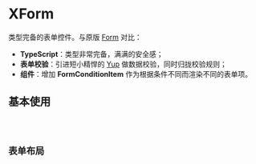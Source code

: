 # XForm

类型完备的表单控件。与原版 [Form](https://ant.design/components/form-cn/) 对比：

- **TypeScript**：类型非常完备，满满的安全感；
- **表单校验**：引进短小精悍的 [Yup](https://github.com/jquense/yup) 做数据校验，同时归拢校验规则；
- **组件**：增加 **FormConditionItem** 作为根据条件不同而渲染不同的表单项。

## 基本使用

<code src="./codes/basic.tsx" />

## 表单布局

<code src="./codes/layout.tsx" />
